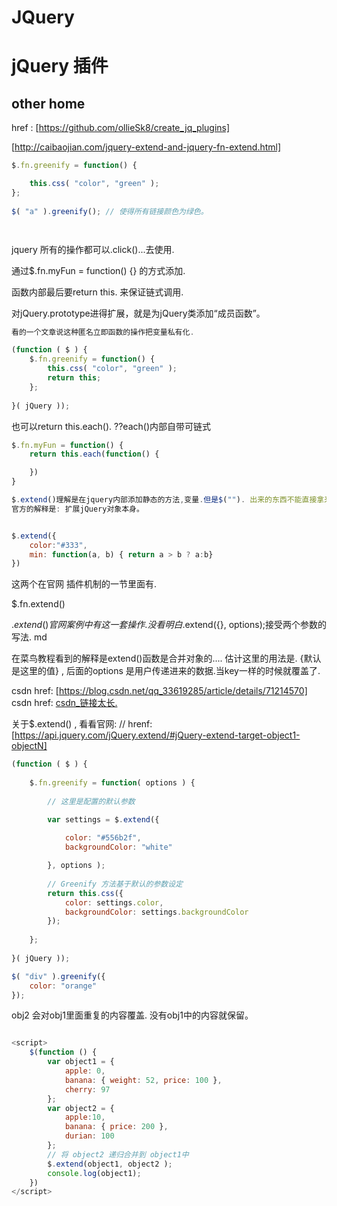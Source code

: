 # JQuery


# jQuery 插件

## other home 

href : [https://github.com/ollieSk8/create_jq_plugins]

[http://caibaojian.com/jquery-extend-and-jquery-fn-extend.html]

```js
$.fn.greenify = function() {

    this.css( "color", "green" );
};
 
$( "a" ).greenify(); // 使得所有链接颜色为绿色。




```

jquery 所有的操作都可以.click()...去使用.  

通过$.fn.myFun = function() {} 的方式添加.

函数内部最后要return this. 来保证链式调用.

对jQuery.prototype进得扩展，就是为jQuery类添加“成员函数”。

```js
看的一个文章说这种匿名立即函数的操作把变量私有化.

(function ( $ ) {
    $.fn.greenify = function() {
        this.css( "color", "green" );
        return this;
    };
 
}( jQuery ));
```

也可以return this.each().  ??each()内部自带可链式
```js
$.fn.myFun = function() {
    return this.each(function() {

    })
}
```

```js 
$.extend()理解是在jquery内部添加静态的方法,变量.但是$(""). 出来的东西不能直接拿来用
官方的解释是: 扩展jQuery对象本身。


$.extend({
    color:"#333",
    min: function(a, b) { return a > b ? a:b}
})


```
这两个在官网 插件机制的一节里面有.

$.fn.extend()

$.extend()
官网案例中有这一套操作. 没看明白$.extend({}, options);接受两个参数的写法. md

在菜鸟教程看到的解释是extend()函数是合并对象的....
估计这里的用法是. {默认是这里的值} , 后面的options 是用户传递进来的数据.当key一样的时候就覆盖了.

csdn href: [https://blog.csdn.net/qq_33619285/article/details/71214570]
csdn href: [csdn_链接太长.](https://blog.csdn.net/weixin_42839080/article/details/81990518?utm_medium=distribute.pc_relevant_t0.none-task-blog-2%7Edefault%7EBlogCommendFromBaidu%7Edefault-1.control&depth_1-utm_source=distribute.pc_relevant_t0.none-task-blog-2%7Edefault%7EBlogCommendFromBaidu%7Edefault-1.control)

关于$.extend() , 看看官网:
// hrenf: [https://api.jquery.com/jQuery.extend/#jQuery-extend-target-object1-objectN]



```js
(function ( $ ) {
 
    $.fn.greenify = function( options ) {
 
        // 这里是配置的默认参数

        var settings = $.extend({
            
            color: "#556b2f",
            backgroundColor: "white"

        }, options );
 
        // Greenify 方法基于默认的参数设定
        return this.css({
            color: settings.color,
            backgroundColor: settings.backgroundColor
        });
 
    };
 
}( jQuery ));


```

```js
$( "div" ).greenify({
    color: "orange"
});
```

obj2 会对obj1里面重复的内容覆盖. 没有obj1中的内容就保留。

```js

<script>
    $(function () {
        var object1 = {
            apple: 0,
            banana: { weight: 52, price: 100 },
            cherry: 97
        };
        var object2 = {
            apple:10,
            banana: { price: 200 },
            durian: 100
        };
        // 将 object2 递归合并到 object1中
        $.extend(object1, object2 );
        console.log(object1);
    })
</script>

```








